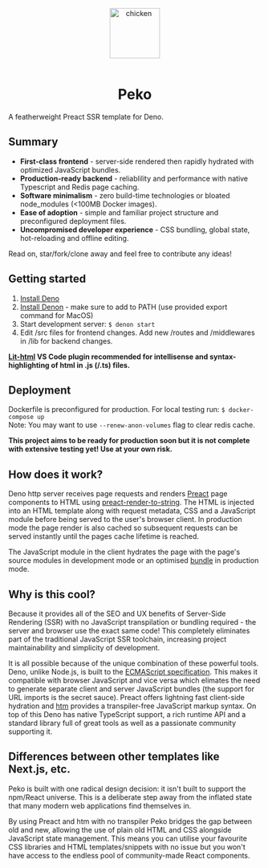 <p align="center">
    <img 
        height="100px"
        style="margin: 1rem auto;"
        src="https://raw.githubusercontent.com/sebringrose/velocireno/main/src/assets/twemoji_chicken.svg" alt="chicken" 
    />
</p>
<h1 align="center">Peko</h1>
<p>
    A featherweight Preact SSR template for Deno.
</p>
<h2>Summary</h2>
<ul>
    <li>
        <strong>First-class frontend</strong> - server-side rendered then rapidly hydrated with optimized JavaScript bundles.
    </li>
    <li>
        <strong>Production-ready backend</strong> - reliablility and performance with native Typescript and Redis page caching.
    </li>
    <li>
        <strong>Software minimalism</strong> - zero build-time technologies or bloated node_modules (&lt;100MB Docker images).
    </li>
    <li>
        <strong>Ease of adoption</strong> - simple and familiar project structure and preconfigured deployment files.
    </li>
    <li>
        <strong>Uncompromised developer experience</strong> - CSS bundling, global state, hot-reloading and offline editing.
    </li>
</ul>
<p>
    Read on, star/fork/clone away and feel free to contribute any ideas!
</p>

<h2>Getting started</h2>
<ol>
    <li>
        <a href="https://deno.land/manual/getting_started/installation">Install Deno</a>
    </li>
    <li>
        <a href="https://deno.land/manual/getting_started/installation">Install Denon</a> - make sure to add to PATH (use provided export command for MacOS)
    </li>
    <li>
        Start development server: <code>$ denon start</code>
    </li>
    <li>
        Edit /src files for frontend changes. Add new /routes and /middlewares in /lib for backend changes.
    </li>
</ol>
<p>
    <strong><a href="https://marketplace.visualstudio.com/items?itemName=bierner.lit-html">Lit-html</a> VS Code plugin recommended for intellisense and syntax-highlighting of html in .js (/.ts) files.</strong>
</p>

<h2>Deployment</h2>
<p>
    Dockerfile is preconfigured for production. For local testing run: <code>$ docker-compose up</code><br />
    Note: You may want to use <code>--renew-anon-volumes</code> flag to clear redis cache.
</p>
<p>
    <strong>This project aims to be ready for production soon but it is not complete with extensive testing yet! Use at your own risk.</strong>
</p>

<h2>How does it work?</h2>
<p>
    Deno http server receives page requests and renders <a href="https://preactjs.com">Preact</a> page components to HTML using <a href="https://github.com/preactjs/preact-render-to-string">preact-render-to-string</a>. The HTML is injected into an HTML template along with request metadata, CSS and a JavaScript module before being served to the user's browser client. In production mode the page render is also cached so subsequent requests can be served instantly until the pages cache lifetime is reached.
</p>
<p>
    The JavaScript module in the client hydrates the page with the page's source modules in development mode or an optimised <a href="https://deno.land/manual/tools/bundler">bundle</a> in production mode.
</p>

<h2>Why is this cool?</h2>
<p>
    Because it provides all of the SEO and UX benefits of Server-Side Rendering (SSR) with no JavaScript transpilation or bundling required - the server and browser use the exact same code! This completely eliminates part of the traditional JavaScript SSR toolchain, increasing project maintainability and simplicity of development.
</p>
<p>
    It is all possible because of the unique combination of these powerful tools. Deno, unlike Node.js, is built to the <a href="https://tc39.es/">ECMAScript specification</a>. This makes it compatible with browser JavaScript and vice versa which elimates the need to generate separate client and server JavaScript bundles (the support for URL imports is the secret sauce). Preact offers lightning fast client-side hydration and <a href="https://github.com/developit/htm">htm</a> provides a transpiler-free JavaScript markup syntax. On top of this Deno has native TypeScript support, a rich runtime API and a standard library full of great tools as well as a passionate community supporting it.
</p>

<h2>Differences between other templates like Next.js, etc.</h2>
<p>
    Peko is built with one radical design decision: it isn't built to support the npm/React universe. This is a deliberate step away from the inflated state that many modern web applications find themselves in.
</p>
<p>
    By using Preact and htm with no transpiler Peko bridges the gap between old and new, allowing the use of plain old HTML and CSS alongside JavaScript state management. This means you can utilise your favourite CSS libraries and HTML templates/snippets with no issue but you won't have access to the endless pool of community-made React components.
</p>
